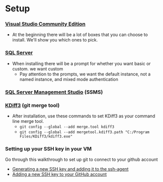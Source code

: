 # Setup

### [Visual Studio Community Edition](https://www.visualstudio.com/thank-you-downloading-visual-studio/?sku=Community&rel=1)
- At the beginning there will be a lot of boxes that you can choose to install.  We'll show you which ones to pick.

### [SQL Server](https://go.microsoft.com/fwlink/?linkid=853017)
- When installing there will be a prompt for whether you want basic or custom.  we want custom
  - Pay attention to the prompts, we want the default instance, not a named instance, and mixed mode authentication

### [SQL Server Management Studio](https://go.microsoft.com/fwlink/?linkid=864329) (SSMS)

### [KDiff3](https://sourceforge.net/projects/kdiff3/files/kdiff3/0.9.98/KDiff3-64bit-Setup_0.9.98-2.exe/download) (git merge tool)
- After installation, use these commands to set KDiff3 as your command line merge tool.
  - `git config --global --add merge.tool kdiff3`
  - `git config --global --add mergetool.kdiff3.path "C:/Program Files/KDiff3/kdiff3.exe"`

### Setting up your SSH key in your VM
Go through this walkthrough to set up git to connect to your github account
- [Generating a new SSH key and adding it to the ssh-agent](https://help.github.com/articles/generating-a-new-ssh-key-and-adding-it-to-the-ssh-agent/)
- [Adding a new SSH key to your GitHub account](https://help.github.com/articles/adding-a-new-ssh-key-to-your-github-account/)
